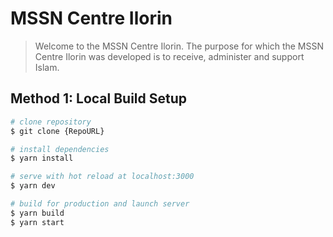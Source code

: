 # MSSN Centre Ilorin

> Welcome to the MSSN Centre Ilorin. The purpose for which the MSSN Centre Ilorin was developed is to receive, administer and support Islam.

## Method 1: Local Build Setup

```bash
# clone repository
$ git clone {RepoURL}

# install dependencies
$ yarn install

# serve with hot reload at localhost:3000
$ yarn dev

# build for production and launch server
$ yarn build
$ yarn start
```
